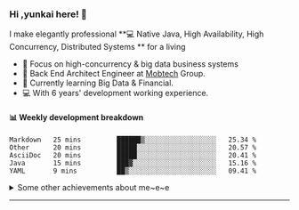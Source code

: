 ### Hi ,yunkai here! :wave: 

I make elegantly professional **💻 Native Java, High Availability, High Concurrency, Distributed Systems ** for a living

* 🧐   Focus on high-concurrency & big data business systems
* 💼   Back End Architect Engineer at [Mobtech](https://www.mob.com/) Group.
* 🌱   Currently learning Big Data & Financial.
* 💻   With 6 years' development working experience.

#### :bar_chart: Weekly development breakdown

<!--START_SECTION:waka-->
```text
Markdown   25 mins         ██████▒░░░░░░░░░░░░░░░░░░   25.34 % 
Other      20 mins         █████░░░░░░░░░░░░░░░░░░░░   20.57 % 
AsciiDoc   20 mins         █████░░░░░░░░░░░░░░░░░░░░   20.41 % 
Java       15 mins         ███▓░░░░░░░░░░░░░░░░░░░░░   15.16 % 
YAML       9 mins          ██▒░░░░░░░░░░░░░░░░░░░░░░   09.41 % 
```
<!--END_SECTION:waka-->

<details>
  <summary>Some other achievements about me~e~e</summary>
  <br>

* 👑   Some GitHub statistical reports:

<p align="center">
<img align="center" src="https://github-readme-stats.vercel.app/api/top-langs/?username=JanYunkai&hide_langs_below=1&theme=default&line_height=27&layout=compact" />
<img align="center" src="https://github-readme-stats.vercel.app/api?username=JanYunkai&show_icons=true&count_private=true&include_all_commits=true&line_height=21&layout=compact" alt="halfrost's Github Stats" />
<img align="center" src="https://github-profile-trophy.vercel.app/?username=JanYunkai&column=7" alt="JanYunkai's Github Trophy" />
</p>

</details>

---
